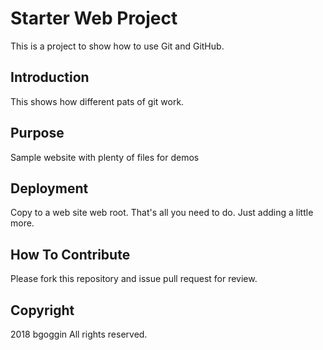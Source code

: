 # Starter Web Project 

This is a project to show how to use Git and GitHub.

## Introduction

This shows how different pats of git work.

## Purpose

Sample website with plenty of files for demos

## Deployment

Copy to a web site web root. That's all you need to do. Just adding a little more.

## How To Contribute

Please fork this repository and issue pull request for review.

## Copyright

2018 bgoggin All rights reserved.
